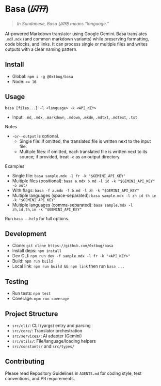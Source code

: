 # Basa (ᮘᮞ)
> _In Sundanese, Basa (ᮘᮞ) means “language.”_

AI-powered Markdown translator using Google Gemini. Basa translates `.md`/`.mdx` (and common markdown variants) while preserving formatting, code blocks, and links. It can process single or multiple files and writes outputs with a clear naming pattern.

## Install
- Global: `npm i -g @0xtbug/basa`
- Node: `>= 16`

## Usage
```
basa [files...] -l <language> -k <API_KEY>
```
- Input: `.md`, `.mdx`, `.markdown`, `.mdown`, `.mkdn`, `.mdtxt`, `.mdtext`, `.txt`

Notes
- `-o/--output` is optional.
  - Single file: if omitted, the translated file is written next to the input file.
  - Multiple files: if omitted, each translated file is written next to its source; if provided, treat `-o` as an output directory.

Examples
- Single file: `basa sample.mdx -l fr -k "$GEMINI_API_KEY"`
- Multiple files (positional): `basa a.mdx b.md -l id -k "$GEMINI_API_KEY" -o out/`
- With flags: `basa -f a.mdx -f b.md -l zh -k "$GEMINI_API_KEY"`
- Multiple languages (space-separated): `basa sample.mdx -l zh id th in -k "$GEMINI_API_KEY"`
- Multiple languages (comma-separated): `basa sample.mdx -l zh,id,th,in -k "$GEMINI_API_KEY"`

Run `basa --help` for full options.

## Development
- Clone: `git clone https://github.com/0xtbug/basa`
- Install deps: `npm install`
- Dev CLI: `npm run dev -f sample.mdx -l fr -k "<API_KEY>"`
- Build: `npm run build`
- Local link: `npm run build && npm link` then run `basa ...`

## Testing
- Run tests: `npm test`
- Coverage: `npm run coverage`

## Project Structure
- `src/cli/`: CLI (yargs) entry and parsing
- `src/core/`: Translator orchestration
- `src/services/`: AI adapter (Gemini)
- `src/utils/`: File/language/loading helpers
- `src/constants/` and `src/types/`

## Contributing
Please read Repository Guidelines in `AGENTS.md` for coding style, test conventions, and PR requirements.

